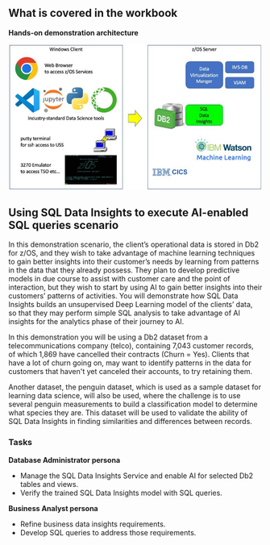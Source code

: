 ## What is covered in the workbook

**Hands-on demonstration architecture**

![](_attachments/AI%20at%20scale%20on%20IBM%20Z%20using%20Db2%20for%20zOS%20SQL%20Data%20Insights%20Workbook%20-%202024-Feb-26.jpg)

## Using SQL Data Insights to execute AI-enabled SQL queries scenario

In this demonstration scenario, the client’s operational data is stored in Db2 for z/OS, and they wish to take advantage of machine learning techniques to gain better insights into their customer’s needs by learning from patterns in the data that they already possess. They plan to develop predictive models in due course to assist with customer care and the point of interaction, but they wish to start by using AI to gain better insights into their customers’ patterns of activities. You will demonstrate how SQL Data Insights builds an unsupervised Deep Learning model of the clients’ data, so that they may perform simple SQL analysis to take advantage of AI insights for the analytics phase of their journey to AI.

In this demonstration you will be using a Db2 dataset from a telecommunications company (telco), containing 7,043 customer records, of which 1,869 have cancelled their contracts (Churn = Yes). Clients that have a lot of churn going on, may want to identify patterns in the data for customers that haven't yet canceled their accounts, to try retaining them.

Another dataset, the penguin dataset, which is used as a sample dataset for learning data science, will also be used, where the challenge is to use several penguin measurements to build a classification model to determine what species they are. This dataset will be used to validate the ability of SQL Data Insights in finding similarities and differences between records.

### Tasks

**Database Administrator persona**

- Manage the SQL Data Insights Service and enable AI for selected Db2 tables and views.
- Verify the trained SQL Data Insights model with SQL queries.

**Business Analyst persona**

- Refine business data insights requirements.
- Develop SQL queries to address those requirements.

